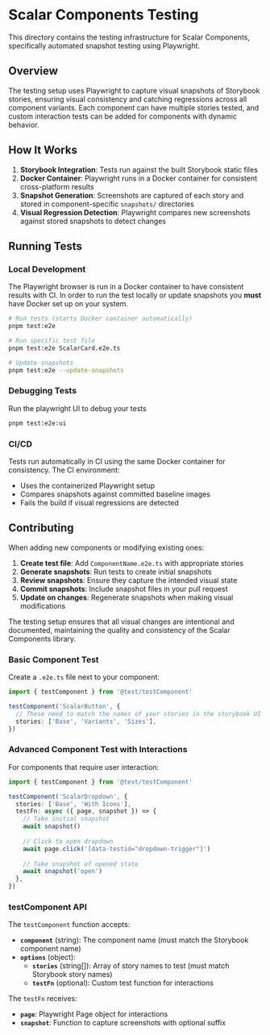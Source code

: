 # Scalar Components Testing

This directory contains the testing infrastructure for Scalar Components, specifically automated snapshot testing using Playwright.

## Overview

The testing setup uses Playwright to capture visual snapshots of Storybook stories, ensuring visual consistency and catching regressions across all component variants. Each component can have multiple stories tested, and custom interaction tests can be added for components with dynamic behavior.

## How It Works

1. **Storybook Integration**: Tests run against the built Storybook static files
2. **Docker Container**: Playwright runs in a Docker container for consistent cross-platform results
3. **Snapshot Generation**: Screenshots are captured of each story and stored in component-specific `snapshots/` directories
4. **Visual Regression Detection**: Playwright compares new screenshots against stored snapshots to detect changes

## Running Tests

### Local Development

The Playwright browser is run in a Docker container to have consistent results with CI. In order to run the test locally or update snapshots you **must** have Docker set up on your system. 

```bash
# Run tests (starts Docker container automatically)
pnpm test:e2e

# Run specific test file
pnpm test:e2e ScalarCard.e2e.ts

# Update snapshots
pnpm test:e2e --update-snapshots
```

### Debugging Tests

Run the playwright UI to debug your tests

```bash
pnpm test:e2e:ui
```

### CI/CD

Tests run automatically in CI using the same Docker container for consistency. The CI environment:
- Uses the containerized Playwright setup
- Compares snapshots against committed baseline images
- Fails the build if visual regressions are detected

## Contributing

When adding new components or modifying existing ones:

1. **Create test file**: Add `ComponentName.e2e.ts` with appropriate stories
2. **Generate snapshots**: Run tests to create initial snapshots
3. **Review snapshots**: Ensure they capture the intended visual state
4. **Commit snapshots**: Include snapshot files in your pull request
5. **Update on changes**: Regenerate snapshots when making visual modifications

The testing setup ensures that all visual changes are intentional and documented, maintaining the quality and consistency of the Scalar Components library.

### Basic Component Test

Create a `.e2e.ts` file next to your component:

```ts
import { testComponent } from '@test/testComponent'

testComponent('ScalarButton', {
  // These need to match the names of your stories in the storybook UI
  stories: ['Base', 'Variants', 'Sizes'],
})
```

### Advanced Component Test with Interactions

For components that require user interaction:

```ts
import { testComponent } from '@test/testComponent'

testComponent('ScalarDropdown', {
  stories: ['Base', 'With Icons'],
  testFn: async ({ page, snapshot }) => {
    // Take initial snapshot
    await snapshot()
    
    // Click to open dropdown
    await page.click('[data-testid="dropdown-trigger"]')
    
    // Take snapshot of opened state
    await snapshot('open')
  },
})
```

### testComponent API

The `testComponent` function accepts:

- **`component`** (string): The component name (must match the Storybook component name)
- **`options`** (object):
  - **`stories`** (string[]): Array of story names to test (must match Storybook story names)
  - **`testFn`** (optional): Custom test function for interactions

The `testFn` receives:
- **`page`**: Playwright Page object for interactions
- **`snapshot`**: Function to capture screenshots with optional suffix



